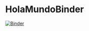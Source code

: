 # HolaMundoBinder

[![Binder](https://mybinder.org/badge_logo.svg)](https://mybinder.org/v2/gh/leosamu/HolaMundoBinder/master)
